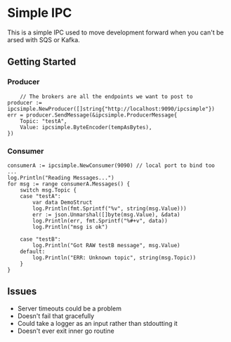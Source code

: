 # Simple IPC

This is a simple IPC used to move development forward when you can't be arsed with SQS or Kafka.

## Getting Started

### Producer

```golang
    // The brokers are all the endpoints we want to post to
producer := ipcsimple.NewProducer([]string{"http://localhost:9090/ipcsimple"})
err = producer.SendMessage(&ipcsimple.ProducerMessage{
    Topic: "testA",
    Value: ipcsimple.ByteEncoder(tempAsBytes),
})
```

### Consumer

```golang
consumerA := ipcsimple.NewConsumer(9090) // local port to bind too
...
log.Println("Reading Messages...")
for msg := range consumerA.Messages() {
    switch msg.Topic {
    case "testA":
        var data DemoStruct
        log.Println(fmt.Sprintf("%v", string(msg.Value)))
        err := json.Unmarshal([]byte(msg.Value), &data)
        log.Println(err, fmt.Sprintf("%#+v", data))
        log.Println("msg is ok")

    case "testB":
        log.Println("Got RAW testB message", msg.Value)
    default:
        log.Println("ERR: Unknown topic", string(msg.Topic))
    }
}
```

## Issues

* Server timeouts could be a problem
* Doesn't fail that gracefully
* Could take a logger as an input rather than stdoutting it
* Doesn't ever exit inner go routine
